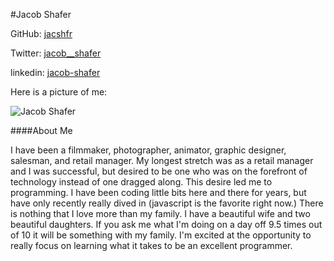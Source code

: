 #Jacob Shafer

GitHub: [jacshfr](http://github.com/jacshfr)

Twitter: [jacob__shafer](http://twitter.com/jacob__shafer)

linkedin: [jacob-shafer](https://www.linkedin.com/pub/jacob-shafer/39/115/648)

Here is a picture of me:

![Jacob Shafer](https://drive.google.com/file/d/0B06TVJNHiFGFX2RIMWFzVlpxUlU/edit?usp=sharing)

####About Me

I have been a filmmaker, photographer, animator, graphic designer, salesman, and retail manager.  My longest stretch was as a retail manager and I was successful, but desired to be one who was on the forefront of technology instead of one dragged along.  This desire led me to programming.  I have been coding little bits here and there for years, but have only recently really dived in (javascript is the favorite right now.)  There is nothing that I love more than my family.  I have a beautiful wife and two beautiful daughters.  If you ask me what I'm doing on a day off 9.5 times out of 10 it will be something with my family.  I'm excited at the opportunity to really focus on learning what it takes to be an excellent programmer.
